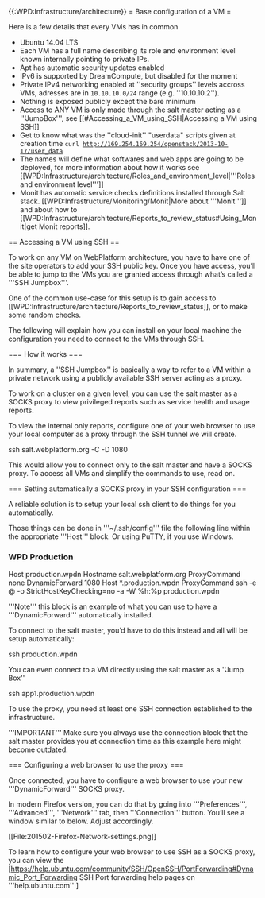 {{:WPD:Infrastructure/architecture}}
= Base configuration of a VM =

Here is a few details that every VMs has in common

* Ubuntu 14.04 LTS
* Each VM has a full name describing its role and environment level known internally pointing to private IPs.
* Apt has automatic security updates enabled
* IPv6 is supported by DreamCompute, but disabled for the moment
* Private IPv4 networking enabled at ''security groups'' levels accross VMs, adresses are in <code>10.10.10.0/24</code> range (e.g. ''10.10.10.2'').
* Nothing is exposed publicly except the bare minimum
* Access to ANY VM is only made through the salt master acting as a '''JumpBox''', see [[#Accessing_a_VM_using_SSH|Accessing a VM using SSH]]
* Get to know what was the ''cloud-init'' "userdata" scripts given at creation time <code>curl http://169.254.169.254/openstack/2013-10-17/user_data</code>
* The names will define what softwares and web apps are going to be deployed, for more information about how it works see [[WPD:Infrastructure/architecture/Roles_and_environment_level|'''Roles and environment level''']]
* Monit has automatic service checks definitions installed through Salt stack. [[WPD:Infrastructure/Monitoring/Monit|More about '''Monit''']] and about how to [[WPD:Infrastructure/architecture/Reports_to_review_status#Using_Monit|get Monit reports]].

== Accessing a VM using SSH ==

To work on any VM on WebPlatform architecture, you have to have one of the site operators to add your SSH public key. Once you have access, you’ll be able to jump to the VMs you are granted access through what’s called a '''SSH Jumpbox'''.

One of the common use-case for this setup is to gain access to [[WPD:Infrastructure/architecture/Reports_to_review_status]], or to make some random checks.

The following will explain how you can install on your local machine the configuration you need to connect to the VMs through SSH.

=== How it works ===

In summary, a ''SSH Jumpbox'' is basically a way to refer to a VM within a private network using a publicly available SSH server acting as a proxy.

To work on a cluster on a given level, you can use the salt master as a SOCKS proxy to view privileged reports such as service health and usage reports.  

To view the internal only reports, configure one of your web browser to use your local computer as a proxy through the SSH tunnel we will create.

  ssh salt.webplatform.org -C -D 1080

This would allow you to connect only to the salt master and have a SOCKS proxy. To access all VMs and simplify the commands to use, read on.

=== Setting automatically a SOCKS proxy in your SSH configuration ===

A reliable solution is to setup your local ssh client to do things for you automatically.

Those things can be done in '''~/.ssh/config''' file the following line within the appropriate '''Host''' block. Or using PuTTY, if you use Windows.

 ### WPD Production
 Host production.wpdn
   Hostname salt.webplatform.org
   ProxyCommand none
   DynamicForward 1080
 Host *.production.wpdn
   ProxyCommand ssh -e @ -o StrictHostKeyChecking=no -a -W %h:%p production.wpdn

'''Note''' this block is an example of what you can use to have a '''DynamicForward''' automatically installed. 

To connect to the salt master, you’d have to do this instead and all will be setup automatically:

  ssh production.wpdn

You can even connect to a VM directly using the salt master as a ''Jump Box''

  ssh app1.production.wpdn

To use the proxy, you need at least one SSH connection established to the infrastructure.

'''IMPORTANT''' Make sure you always use the connection block that the salt master provides you at connection time as this example here might become outdated.


=== Configuring a web browser to use the proxy ===

Once connected, you have to configure a web browser to use your new '''DynamicForward''' SOCKS proxy. 

In modern Firefox version, you can do that by going into '''Preferences''', '''Advanced''', '''Network''' tab, then '''Connection''' button. You’ll see a window similar to below. Adjust accordingly.

[[File:201502-Firefox-Network-settings.png]]
 
To learn how to configure your web browser to use SSH as a SOCKS proxy, you can view the [https://help.ubuntu.com/community/SSH/OpenSSH/PortForwarding#Dynamic_Port_Forwarding SSH Port forwarding help pages on '''help.ubuntu.com''']